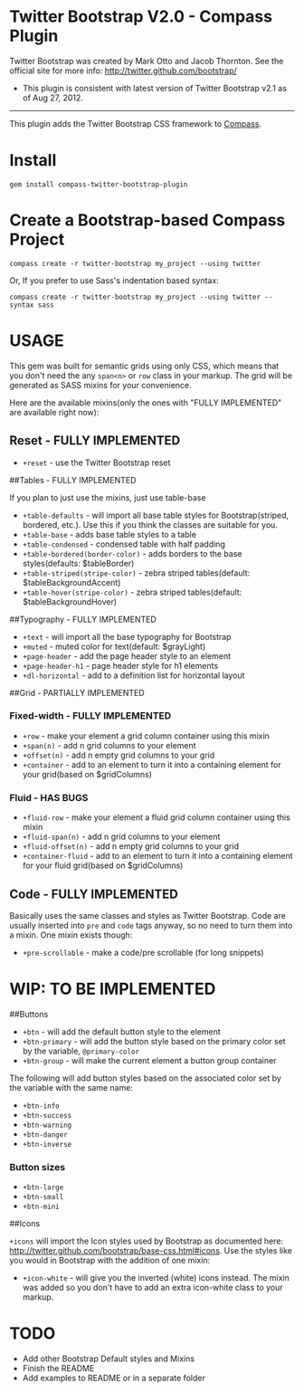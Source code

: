 Twitter Bootstrap V2.0 - Compass Plugin
=======================================

Twitter Bootstrap was created by Mark Otto and Jacob Thornton. See the official site for more info: <http://twitter.github.com/bootstrap/>

* This plugin is consistent with latest version of Twitter Bootstrap v2.1 as of Aug 27, 2012.

---------

This plugin adds the Twitter Bootstrap CSS framework to [Compass](http://compass-style.org/).

Install
=======

    gem install compass-twitter-bootstrap-plugin

Create a Bootstrap-based Compass Project
========================================

    compass create -r twitter-bootstrap my_project --using twitter

Or, If you prefer to use Sass's indentation based syntax:

    compass create -r twitter-bootstrap my_project --using twitter --syntax sass

USAGE
=====

This gem was built for semantic grids using only CSS, which means that you don't need the any `span<n>` or `row` class in your markup. The grid will be generated as SASS mixins for your convenience.

Here are the available mixins(only the ones with "FULLY IMPLEMENTED" are available right now):

## Reset - FULLY IMPLEMENTED
* `+reset` - use the Twitter Bootstrap reset

##Tables - FULLY IMPLEMENTED

If you plan to just use the mixins, just use table-base

* `+table-defaults` - will import all base table styles for Bootstrap(striped, bordered, etc.). Use this if you think the classes are suitable for you.
* `+table-base` - adds base table styles to a table
* `+table-condensed` - condensed table with half padding
* `+table-bordered(border-color)` - adds borders to the base styles(defaults: $tableBorder)
* `+table-striped(stripe-color)` - zebra striped tables(default: $tableBackgroundAccent) 
* `+table-hover(stripe-color)` - zebra striped tables(default: $tableBackgroundHover)

##Typography - FULLY IMPLEMENTED

* `+text` - will import all the base typography for Bootstrap
* `+muted` - muted color for text(default: $grayLight)
* `+page-header` - add the page header style to an element
* `+page-header-h1` - page header style for h1 elements
* `+dl-horizontal` - add to a definition list for horizontal layout 

##Grid - PARTIALLY IMPLEMENTED

### Fixed-width - FULLY IMPLEMENTED

* `+row` - make your element a grid column container using this mixin
* `+span(n)` - add n grid columns to your element
* `+offset(n)` - add n empty grid columns to your grid
* `+container` - add to an element to turn it into a containing element for your grid(based on $gridColumns)

### Fluid - HAS BUGS
* `+fluid-row` - make your element a fluid grid column container using this mixin
* `+fluid-span(n)` - add n grid columns to your element
* `+fluid-offset(n)` - add n empty grid columns to your grid
* `+container-fluid` - add to an element to turn it into a containing element for your fluid grid(based on $gridColumns)

## Code - FULLY IMPLEMENTED

Basically uses the same classes and styles as Twitter Bootstrap. Code are usually inserted into `pre` and `code` tags anyway,
so no need to turn them into a mixin. One mixin exists though:

* `+pre-scrollable` - make a code/pre scrollable (for long snippets)

WIP: TO BE IMPLEMENTED
======

##Buttons

* `+btn` - will add the default button style to the element
* `+btn-primary` - will add the button style based on the primary color set by the variable, `@primary-color`
* `+btn-group` - will make the current element a button group container

The following will add button styles based on the associated color set by the variable with the same name:

* `+btn-info`
* `+btn-success`
* `+btn-warning`
* `+btn-danger`
* `+btn-inverse`

### Button sizes

* `+btn-large`
* `+btn-small`
* `+btn-mini`

##Icons

`+icons` will import the Icon styles used by Bootstrap as documented here: <http://twitter.github.com/bootstrap/base-css.html#icons>. Use the styles like you would in Bootstrap with the addition of one mixin:

* `+icon-white` - will give you the inverted (white) icons instead. The mixin was added so you don't have to add an extra icon-white class to your markup.

TODO
====

- Add other Bootstrap Default styles and Mixins
- Finish the README
- Add examples to README or in a separate folder
